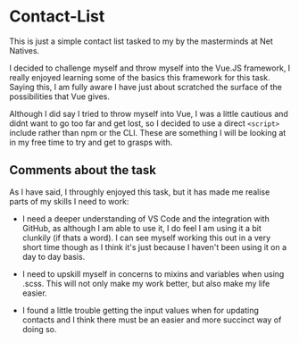 # Contact-List

This is just a simple contact list tasked to my by the masterminds at Net Natives.

I decided to challenge myself and throw myself into the Vue.JS framework, I really enjoyed learning some of the basics this framework for this task. Saying this, I am fully aware I have just about scratched the surface of the possibilities that Vue gives.

Although I did say I tried to throw myself into Vue, I was a little cautious and didnt want to go too far and get lost, so I decided to use a direct `<script>` include rather than npm or the CLI. These are something I will be looking at in my free time to try and get to grasps with.

## Comments about the task

As I have said, I throughly enjoyed this task, but it has made me realise parts of my skills I need to work:

- I need a deeper understanding of VS Code and the integration with GitHub, as although I am able to use it, I do feel I am using it a bit clunkily (if thats a word). I can see myself working this out in a very short time though as I think it's just because I haven't been using it on a day to day basis.

- I need to upskill myself in concerns to mixins and variables when using .scss. This will not only make my work better, but also make my life easier.

* I found a little trouble getting the input values when for updating contacts and I think there must be an easier and more succinct way of doing so.
